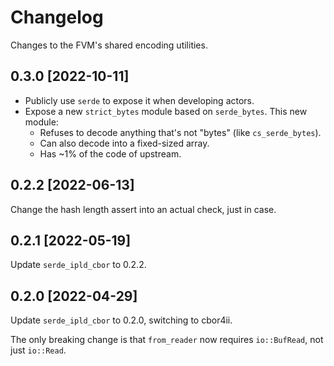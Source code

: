 # Changelog

Changes to the FVM's shared encoding utilities.

## 0.3.0 [2022-10-11]

- Publicly use `serde` to expose it when developing actors.
- Expose a new `strict_bytes` module based on `serde_bytes`. This new module:
    - Refuses to decode anything that's not "bytes" (like `cs_serde_bytes`).
    - Can also decode into a fixed-sized array.
    - Has ~1% of the code of upstream.

## 0.2.2 [2022-06-13]

Change the hash length assert into an actual check, just in case.

## 0.2.1 [2022-05-19]

Update `serde_ipld_cbor` to 0.2.2.

## 0.2.0 [2022-04-29]

Update `serde_ipld_cbor` to 0.2.0, switching to cbor4ii.

The only breaking change is that `from_reader` now requires `io::BufRead`, not just `io::Read`.
